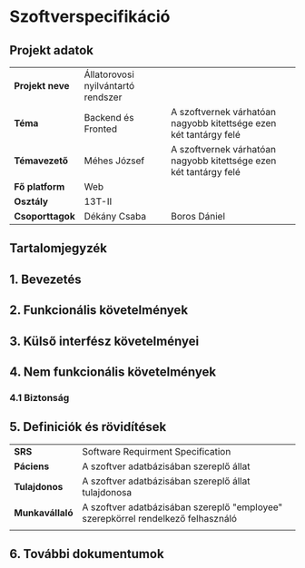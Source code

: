# Szoftverspecifikáció
## Projekt adatok
|                  |                                               |                                                                   |
|------------------|-----------------------------------------------|-------------------------------------------------------------------|
| **Projekt neve** | Állatorovosi nyilvántartó rendszer            |                                                                   |
| **Téma**         | Backend és Fronted                            | A szoftvernek várhatóan nagyobb kitettsége ezen két tantárgy felé |
| **Témavezető**   | Méhes József                                  | A szoftvernek várhatóan nagyobb kitettsége ezen két tantárgy felé |
| **Fő platform**  | Web                                           |                                                                   |
| **Osztály**      | 13T-II                                        |                                                                   |
| **Csoporttagok** | Dékány Csaba                                  | Boros Dániel                                                      |

## Tartalomjegyzék

## 1. Bevezetés

## 2. Funkcionális követelmények

## 3. Külső interfész követelményei

## 4. Nem funkcionális követelmények
### 4.1 Biztonság

## 5. Definiciók és rövidítések
|                  |                                                                                  |
|------------------|----------------------------------------------------------------------------------|
| **SRS**          | Software Requirment Specification                                                |
| **Páciens**      | A szoftver adatbázisában szereplő állat                                          |
| **Tulajdonos**   | A szoftver adatbázisában szereplő állat tulajdonosa                              |
| **Munkavállaló** | A szoftver adatbázisában szereplő "employee" szerepkörrel rendelkező felhasználó |
|                  |                                                                                  |


## 6. További dokumentumok
